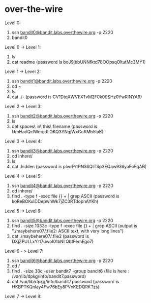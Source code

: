 # over-the-wire

Level 0:
1) ssh bandit0@bandit.labs.overthewire.org -p 2220 
2) bandit0

Level 0 -> Level 1:
1) ls 
2) cat readme (password is boJ9jbbUNNfktd78OOpsqOltutMc3MY1)

Level 1 -> Level 2:
1) ssh bandit1@bandit.labs.overthewire.org -p 2220
2) cd ~
3) ls 
4) cat ./- (password is CV1DtqXWVFXTvM2F0k09SHz0YwRINYA9)

Level 2 -> Level 3:
1) ssh bandit2@bandit.labs.overthewire.org -p 2220 
2) ls
3) cat spaces\ in\ this\ filename (password is UmHadQclWmgdLOKQ3YNgjWxGoRMb5luK)

Level 3 -> Level 4:
1) ssh bandit3@bandit.labs.overthewire.org -p 2220
2) cd inhere/
3) ls
4) cat .hidden (password is pIwrPrtPN36QITSp3EQaw936yaFoFgAB)

Level 4 -> Level 5:
1) ssh bandit4@bandit.labs.overthewire.org -p 2220
2) cd inhere/
3) find . -type f -exec file {} + | grep ASCII (password is koReBOKuIDDepwhWk7jZC0RTdopnAYKh)

Level 5 -> Level 6:
1) ssh bandit5@bandit.labs.overthewire.org -p 2220
2) find . -size 1033c -type f -exec file {} + | grep ASCII (output is "./maybehere07/.file2: ASCII text, with very long lines")
3) cat ./maybehere07/.file2 (password is DXjZPULLxYr17uwoI01bNLQbtFemEgo7)

Level 6 - > Level 7:
1) ssh bandit6@bandit.labs.overthewire.org -p 2220
2) cd /
3) find . -size 33c -user bandit7 -group bandit6 (file is here : /var/lib/dpkg/info/bandit7.password)
4) cat /var/lib/dpkg/info/bandit7.password (password is HKBPTKQnIay4Fw76bEy8PVxKEDQRKTzs)


Level 7 -> Level 8:
